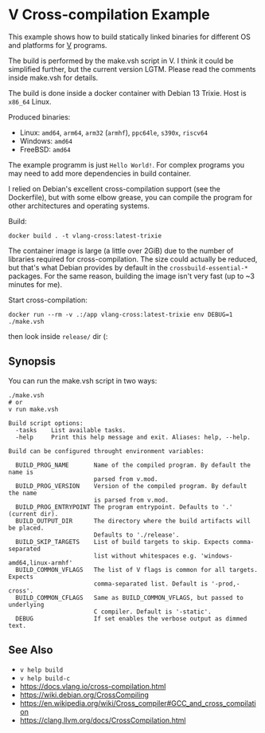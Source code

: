 # V Cross-compilation Example

This example shows how to build statically linked binaries for different OS
and platforms for [V](https://vlang.io) programs.

The build is performed by the make.vsh script in V. I think it could be
simplified further, but the current version LGTM. Please read the comments
inside make.vsh for details.

The build is done inside a docker container with Debian 13 Trixie. Host is
`x86_64` Linux.

Produced binaries:

* Linux: `amd64`, `arm64`, `arm32` (`armhf`), `ppc64le`, `s390x`, `riscv64`
* Windows: `amd64`
* FreeBSD: `amd64`

The example programm is just `Hello World!`. For complex programs you may need
to add more dependencies in build container.

I relied on Debian's excellent cross-compilation support (see the Dockerfile),
but with some elbow grease, you can compile the program for other architectures
and operating systems.

Build:

```
docker build . -t vlang-cross:latest-trixie
```

The container image is large (a little over 2GiB) due to the number of libraries
required for cross-compilation. The size could actually be reduced, but that's
what Debian provides by default in the `crossbuild-essential-*` packages. For
the same reason, building the image isn't very fast (up to ~3 minutes for me).

Start cross-compilation:

```
docker run --rm -v .:/app vlang-cross:latest-trixie env DEBUG=1 ./make.vsh
```

then look inside `release/` dir (:

## Synopsis

You can run the make.vsh script in two ways:

```
./make.vsh
# or
v run make.vsh
```

```
Build script options:
  -tasks    List available tasks.
  -help     Print this help message and exit. Aliases: help, --help.

Build can be configured throught environment variables:

  BUILD_PROG_NAME       Name of the compiled program. By default the name is
                        parsed from v.mod.
  BUILD_PROG_VERSION    Version of the compiled program. By default the name
                        is parsed from v.mod.
  BUILD_PROG_ENTRYPOINT The program entrypoint. Defaults to '.' (current dir).
  BUILD_OUTPUT_DIR      The directory where the build artifacts will be placed.
                        Defaults to './release'.
  BUILD_SKIP_TARGETS    List of build targets to skip. Expects comma-separated
                        list without whitespaces e.g. 'windows-amd64,linux-armhf'
  BUILD_COMMON_VFLAGS   The list of V flags is common for all targets. Expects
                        comma-separated list. Default is '-prod,-cross'.
  BUILD_COMMON_CFLAGS   Same as BUILD_COMMON_VFLAGS, but passed to underlying
                        C compiler. Default is '-static'.
  DEBUG                 If set enables the verbose output as dimmed text.
```

## See Also

* `v help build`
* `v help build-c`
* https://docs.vlang.io/cross-compilation.html
* https://wiki.debian.org/CrossCompiling
* https://en.wikipedia.org/wiki/Cross_compiler#GCC_and_cross_compilation
* https://clang.llvm.org/docs/CrossCompilation.html
